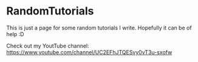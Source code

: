 # RandomTutorials
This is just a page for some random tutorials I write.
Hopefully it can be of help :D

Check out my YoutTube channel: https://www.youtube.com/channel/UC2EFhJTQESvy0vT3u-sxofw
